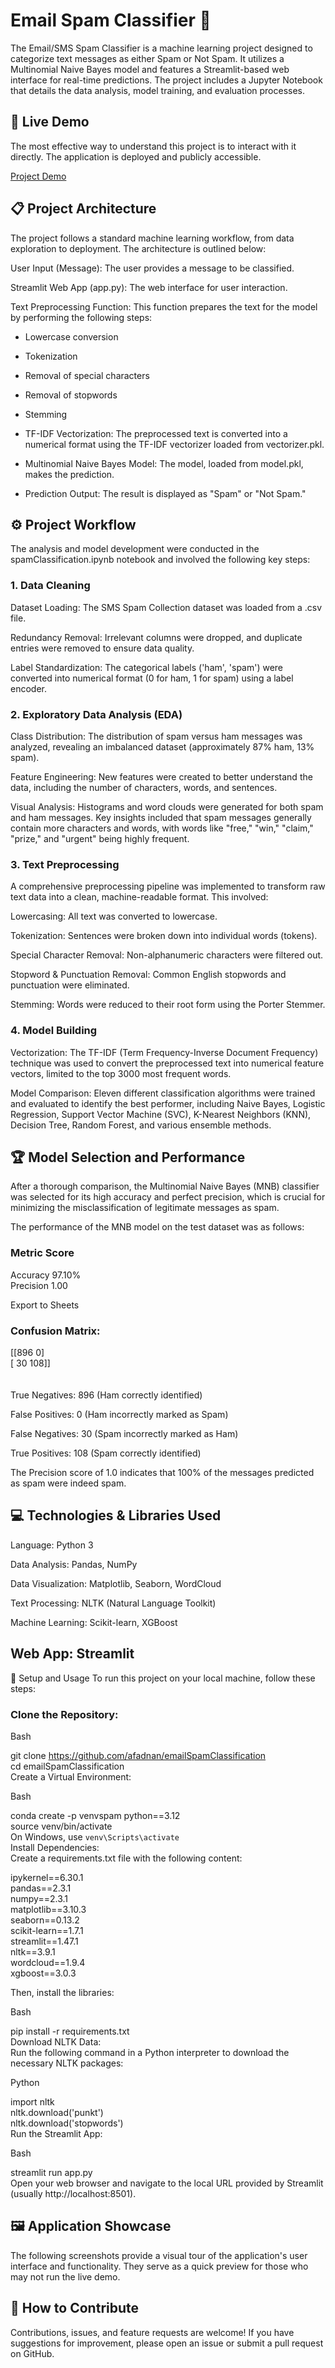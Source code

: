 # Email Spam Classifier 📧
The Email/SMS Spam Classifier is a machine learning project designed to categorize text messages as either Spam or Not Spam. It utilizes a Multinomial Naive Bayes model and features a Streamlit-based web interface for real-time predictions. The project includes a Jupyter Notebook that details the data analysis, model training, and evaluation processes.

## 🚀 Live Demo
The most effective way to understand this project is to interact with it directly. The application is deployed and publicly accessible.


[Project Demo](https://emailclassification-adnan.onrender.com/)

## 📋 Project Architecture
The project follows a standard machine learning workflow, from data exploration to deployment. The architecture is outlined below:

User Input (Message): The user provides a message to be classified.

Streamlit Web App (app.py): The web interface for user interaction.

Text Preprocessing Function: This function prepares the text for the model by performing the following steps:

* Lowercase conversion

* Tokenization

* Removal of special characters

* Removal of stopwords

* Stemming

* TF-IDF Vectorization: The preprocessed text is converted into a numerical format using the TF-IDF vectorizer loaded from vectorizer.pkl.

* Multinomial Naive Bayes Model: The model, loaded from model.pkl, makes the prediction.

* Prediction Output: The result is displayed as "Spam" or "Not Spam."

## ⚙️ Project Workflow
The analysis and model development were conducted in the spamClassification.ipynb notebook and involved the following key steps:

### 1. Data Cleaning
Dataset Loading: The SMS Spam Collection dataset was loaded from a .csv file.

Redundancy Removal: Irrelevant columns were dropped, and duplicate entries were removed to ensure data quality.

Label Standardization: The categorical labels ('ham', 'spam') were converted into numerical format (0 for ham, 1 for spam) using a label encoder.

### 2. Exploratory Data Analysis (EDA)
Class Distribution: The distribution of spam versus ham messages was analyzed, revealing an imbalanced dataset (approximately 87% ham, 13% spam).

Feature Engineering: New features were created to better understand the data, including the number of characters, words, and sentences.

Visual Analysis: Histograms and word clouds were generated for both spam and ham messages. Key insights included that spam messages generally contain more characters and words, with words like "free," "win," "claim," "prize," and "urgent" being highly frequent.

### 3. Text Preprocessing
A comprehensive preprocessing pipeline was implemented to transform raw text data into a clean, machine-readable format. This involved:

Lowercasing: All text was converted to lowercase.

Tokenization: Sentences were broken down into individual words (tokens).

Special Character Removal: Non-alphanumeric characters were filtered out.

Stopword & Punctuation Removal: Common English stopwords and punctuation were eliminated.

Stemming: Words were reduced to their root form using the Porter Stemmer.

### 4. Model Building
Vectorization: The TF-IDF (Term Frequency-Inverse Document Frequency) technique was used to convert the preprocessed text into numerical feature vectors, limited to the top 3000 most frequent words.

Model Comparison: Eleven different classification algorithms were trained and evaluated to identify the best performer, including Naive Bayes, Logistic Regression, Support Vector Machine (SVC), K-Nearest Neighbors (KNN), Decision Tree, Random Forest, and various ensemble methods.

## 🏆 Model Selection and Performance
After a thorough comparison, the Multinomial Naive Bayes (MNB) classifier was selected for its high accuracy and perfect precision, which is crucial for minimizing the misclassification of legitimate messages as spam.

The performance of the MNB model on the test dataset was as follows:

### Metric	Score
Accuracy	97.10% <br>
Precision	1.00

Export to Sheets
### Confusion Matrix:

[[896   0] <br>
 [ 30 108]] <br> <br> <br>
True Negatives: 896 (Ham correctly identified)

False Positives: 0 (Ham incorrectly marked as Spam)

False Negatives: 30 (Spam incorrectly marked as Ham)

True Positives: 108 (Spam correctly identified)

The Precision score of 1.0 indicates that 100% of the messages predicted as spam were indeed spam.

## 💻 Technologies & Libraries Used
Language: Python 3

Data Analysis: Pandas, NumPy

Data Visualization: Matplotlib, Seaborn, WordCloud

Text Processing: NLTK (Natural Language Toolkit)

Machine Learning: Scikit-learn, XGBoost

## Web App: Streamlit

🚀 Setup and Usage
To run this project on your local machine, follow these steps:

### Clone the Repository:

Bash

git clone https://github.com/afadnan/emailSpamClassification <br>
cd emailSpamClassification <br>
Create a Virtual Environment: <br>

Bash

conda create  -p venvspam python==3.12 <br>
source venv/bin/activate  <br> 
On Windows, use `venv\Scripts\activate` <br>
Install Dependencies: <br>
Create a requirements.txt file with the following content: <br>

ipykernel==6.30.1  <br>
pandas==2.3.1 <br>
numpy==2.3.1 <br>
matplotlib==3.10.3 <br>
seaborn==0.13.2 <br>
scikit-learn==1.7.1 <br>
streamlit==1.47.1 <br>
nltk==3.9.1 <br>
wordcloud==1.9.4 <br>
xgboost==3.0.3 <br>

Then, install the libraries:

Bash

pip install -r requirements.txt <br>
Download NLTK Data: <br>
Run the following command in a Python interpreter to download the necessary NLTK packages: <br>

Python

import nltk <br>
nltk.download('punkt') <br>
nltk.download('stopwords') <br>
Run the Streamlit App: <br>

Bash

streamlit run app.py <br>
Open your web browser and navigate to the local URL provided by Streamlit (usually http://localhost:8501).

## 🖼️ Application Showcase

The following screenshots provide a visual tour of the application's user interface and functionality. They serve as a quick preview for those who may not run the live demo.

## 🤝 How to Contribute
Contributions, issues, and feature requests are welcome! If you have suggestions for improvement, please open an issue or submit a pull request on GitHub.
